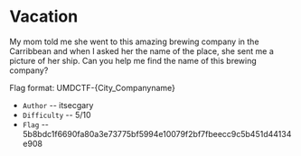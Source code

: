 # Vacation

My mom told me she went to this amazing brewing company in the Carribbean and when I asked her the name of the place,
she sent me a picture of her ship. Can you help me find the name of this brewing company?

Flag format: UMDCTF-{City_Companyname}

- `Author` -- itsecgary
- `Difficulty` -- 5/10
- `Flag` -- 5b8bdc1f6690fa80a3e73775bf5994e10079f2bf7fbeecc9c5b451d44134e908
